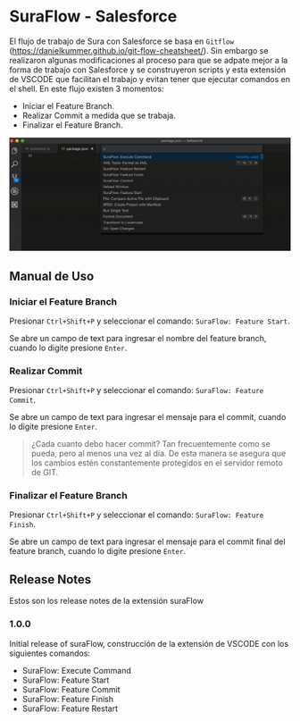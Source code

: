 # SuraFlow - Salesforce

El flujo de trabajo de Sura con Salesforce se basa en `Gitflow` (https://danielkummer.github.io/git-flow-cheatsheet/).
Sin embargo se realizaron algunas modificaciones al proceso para que se adpate mejor a la forma de trabajo con Salesforce y se construyeron scripts y esta extensión de VSCODE que facilitan el trabajo y evitan tener que ejecutar comandos en el shell.
En este flujo existen 3 momentos:

* Iniciar el Feature Branch.
* Realizar Commit a medida que se trabaja.
* Finalizar el Feature Branch.

![Screenshot](SuraFlow.gif)

## Manual de Uso
### Iniciar el Feature Branch
Presionar `Ctrl+Shift+P` y seleccionar el comando: `SuraFlow: Feature Start`.

Se abre un campo de text para ingresar el nombre del feature branch, cuando lo digite presione `Enter`.

### Realizar Commit 
Presionar `Ctrl+Shift+P` y seleccionar el comando: `SuraFlow: Feature Commit`.

Se abre un campo de text para ingresar el mensaje para el commit, cuando lo digite presione `Enter`.

> ¿Cada cuanto debo hacer commit?
> Tan frecuentemente como se pueda, pero al menos una vez al día.  De esta manera se asegura que los cambios estén constantemente protegidos en el servidor remoto de GIT.

### Finalizar el Feature Branch
Presionar `Ctrl+Shift+P` y seleccionar el comando: `SuraFlow: Feature Finish`.

Se abre un campo de text para ingresar el mensaje para el commit final del feature branch, cuando lo digite presione `Enter`.

## Release Notes

Estos son los release notes de la extensión suraFlow

### 1.0.0

Initial release of suraFlow, construcción de la extensión de VSCODE con los siguientes comandos:
* SuraFlow: Execute Command
* SuraFlow: Feature Start
* SuraFlow: Feature Commit
* SuraFlow: Feature Finish
* SuraFlow: Feature Restart

